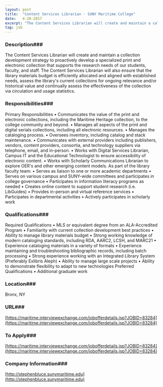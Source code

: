 ```yaml
---
layout: post
title:  "Content Services Librarian - SUNY Maritime College"
date:   4-20-2017
excerpt: "The Content Services Librarian will create and maintain a collection development strategy to proactively develop a specialized print and electronic collection that supports the research needs of our students, faculty, and staff. The Content Services Librarian will also ensure that the library materials budget is efficiently allocated and aligned with..."
tag: job
---
```


### Description###

The Content Services Librarian will create and maintain a collection development strategy to proactively develop a specialized print and electronic collection that supports the research needs of our students, faculty, and staff. The Content Services Librarian will also ensure that the library materials budget is efficiently allocated and aligned with established needs, assess the library's current collections for ongoing relevance and/or historical value and continually assess the effectiveness of the collection via circulation and usage statistics.


### Responsibilities###

Primary Responsibilities
•	Communicates the value of the print and electronic collections, including the Maritime Heritage collection, to the college community and beyond.
•	Manages all aspects of the print and digital serials collections, including all electronic resources.
•	Manages the cataloging process.
•	Oversees inventory, including catalog and stack maintenance.
•	Communicates with external providers including publishers, vendors, content providers, consortia, and technology suppliers via telephone, email, and in-person.
•	Works with Digital Services Librarian, Campus IT and the Educational Technologist to ensure accessibility of electronic content.
•	Works with Scholarly Communications Librarian to explore OER's and other emerging content models.
As part of the library faculty team:
•	Serves as liaison to one or more academic departments
•	Serves on various campus and SUNY-wide committees and participates in college governance
•	Participates in information literacy programs as needed
•	Creates online content to support student research (i.e. LibGuides)
•	Provides in-person and virtual reference services
•	Participates in departmental activities
•	Actively participates in scholarly work



### Qualifications###

Required Qualifications
•	MLS or equivalent degree from an ALA-Accredited Program
•	Familiarity with current collection development best practices
•	Ability to manage library materials budget
•	Strong working knowledge of modern cataloging standards, including RDA, AARC2, LCSH, and MARC21
•	Experience cataloging materials in a variety of formats
•	Experience maintaining and troubleshooting bibliographic records, including batch processing
•	Strong experience working with an Integrated Library System (Preferably Exlibris Aleph)
•	Ability to manage large scale projects
•	Ability to demonstrate flexibility to adapt to new technologies
Preferred Qualifications
•	Additional graduate work





### Location###

Bronx, NY


### URL###

[https://maritime.interviewexchange.com/jobofferdetails.jsp?JOBID=83284](https://maritime.interviewexchange.com/jobofferdetails.jsp?JOBID=83284)

### To Apply###

[https://maritime.interviewexchange.com/jobofferdetails.jsp?JOBID=83284](https://maritime.interviewexchange.com/jobofferdetails.jsp?JOBID=83284)


### Company Information###

[http://stephenbluce.sunymaritime.edu](http://stephenbluce.sunymaritime.edu)



